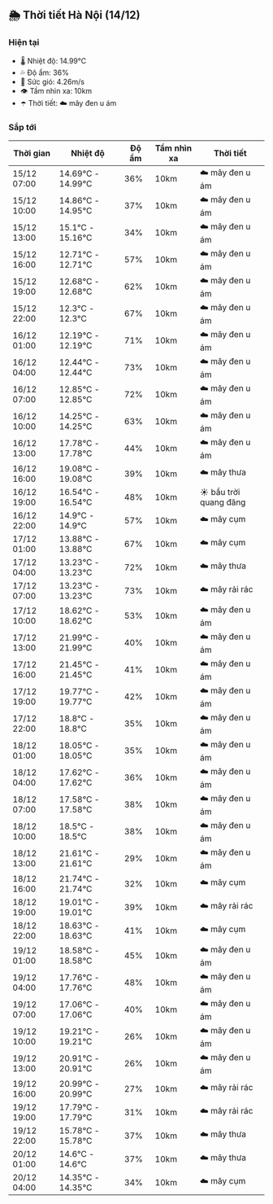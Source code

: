 ## 🌦️ Thời tiết Hà Nội (14/12)

### Hiện tại

- 🌡️ Nhiệt độ: 14.99℃
- 💦 Độ ẩm: 36%
- 💨 Sức gió: 4.26m/s
- 👁️ Tầm nhìn xa: 10km
- ☂️ Thời tiết: ☁️ mây đen u ám

### Sắp tới

| Thời gian | Nhiệt độ | Độ ẩm | Tầm nhìn xa | Thời tiết |
| --- | --- | --- | --- | --- |
| 15/12 07:00 | 14.69℃ - 14.99℃ | 36% | 10km | ☁️ mây đen u ám |
| 15/12 10:00 | 14.86℃ - 14.95℃ | 37% | 10km | ☁️ mây đen u ám |
| 15/12 13:00 | 15.1℃ - 15.16℃ | 34% | 10km | ☁️ mây đen u ám |
| 15/12 16:00 | 12.71℃ - 12.71℃ | 57% | 10km | ☁️ mây đen u ám |
| 15/12 19:00 | 12.68℃ - 12.68℃ | 62% | 10km | ☁️ mây đen u ám |
| 15/12 22:00 | 12.3℃ - 12.3℃ | 67% | 10km | ☁️ mây đen u ám |
| 16/12 01:00 | 12.19℃ - 12.19℃ | 71% | 10km | ☁️ mây đen u ám |
| 16/12 04:00 | 12.44℃ - 12.44℃ | 73% | 10km | ☁️ mây đen u ám |
| 16/12 07:00 | 12.85℃ - 12.85℃ | 72% | 10km | ☁️ mây đen u ám |
| 16/12 10:00 | 14.25℃ - 14.25℃ | 63% | 10km | ☁️ mây đen u ám |
| 16/12 13:00 | 17.78℃ - 17.78℃ | 44% | 10km | ☁️ mây đen u ám |
| 16/12 16:00 | 19.08℃ - 19.08℃ | 39% | 10km | ☁️ mây thưa |
| 16/12 19:00 | 16.54℃ - 16.54℃ | 48% | 10km | ☀️ bầu trời quang đãng |
| 16/12 22:00 | 14.9℃ - 14.9℃ | 57% | 10km | ☁️ mây cụm |
| 17/12 01:00 | 13.88℃ - 13.88℃ | 67% | 10km | ☁️ mây cụm |
| 17/12 04:00 | 13.23℃ - 13.23℃ | 72% | 10km | ☁️ mây thưa |
| 17/12 07:00 | 13.23℃ - 13.23℃ | 73% | 10km | ☁️ mây rải rác |
| 17/12 10:00 | 18.62℃ - 18.62℃ | 53% | 10km | ☁️ mây đen u ám |
| 17/12 13:00 | 21.99℃ - 21.99℃ | 40% | 10km | ☁️ mây đen u ám |
| 17/12 16:00 | 21.45℃ - 21.45℃ | 41% | 10km | ☁️ mây đen u ám |
| 17/12 19:00 | 19.77℃ - 19.77℃ | 42% | 10km | ☁️ mây đen u ám |
| 17/12 22:00 | 18.8℃ - 18.8℃ | 35% | 10km | ☁️ mây đen u ám |
| 18/12 01:00 | 18.05℃ - 18.05℃ | 35% | 10km | ☁️ mây đen u ám |
| 18/12 04:00 | 17.62℃ - 17.62℃ | 36% | 10km | ☁️ mây đen u ám |
| 18/12 07:00 | 17.58℃ - 17.58℃ | 38% | 10km | ☁️ mây đen u ám |
| 18/12 10:00 | 18.5℃ - 18.5℃ | 38% | 10km | ☁️ mây đen u ám |
| 18/12 13:00 | 21.61℃ - 21.61℃ | 29% | 10km | ☁️ mây đen u ám |
| 18/12 16:00 | 21.74℃ - 21.74℃ | 32% | 10km | ☁️ mây cụm |
| 18/12 19:00 | 19.01℃ - 19.01℃ | 39% | 10km | ☁️ mây rải rác |
| 18/12 22:00 | 18.63℃ - 18.63℃ | 41% | 10km | ☁️ mây cụm |
| 19/12 01:00 | 18.58℃ - 18.58℃ | 45% | 10km | ☁️ mây đen u ám |
| 19/12 04:00 | 17.76℃ - 17.76℃ | 48% | 10km | ☁️ mây đen u ám |
| 19/12 07:00 | 17.06℃ - 17.06℃ | 40% | 10km | ☁️ mây đen u ám |
| 19/12 10:00 | 19.21℃ - 19.21℃ | 26% | 10km | ☁️ mây đen u ám |
| 19/12 13:00 | 20.91℃ - 20.91℃ | 26% | 10km | ☁️ mây đen u ám |
| 19/12 16:00 | 20.99℃ - 20.99℃ | 27% | 10km | ☁️ mây rải rác |
| 19/12 19:00 | 17.79℃ - 17.79℃ | 31% | 10km | ☁️ mây rải rác |
| 19/12 22:00 | 15.78℃ - 15.78℃ | 37% | 10km | ☁️ mây thưa |
| 20/12 01:00 | 14.6℃ - 14.6℃ | 37% | 10km | ☁️ mây thưa |
| 20/12 04:00 | 14.35℃ - 14.35℃ | 34% | 10km | ☁️ mây cụm |
